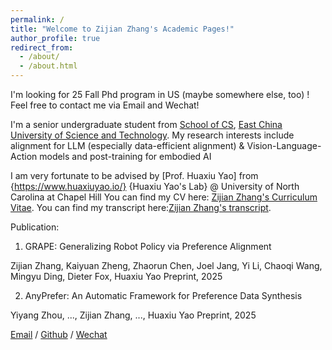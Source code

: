 ```yaml
---
permalink: /
title: "Welcome to Zijian Zhang's Academic Pages!"
author_profile: true
redirect_from: 
  - /about/
  - /about.html
---
```


I'm looking for 25 Fall Phd program in US (maybe somewhere else, too) ! Feel free to contact me via Email and Wechat!


I'm a senior undergraduate student from [School of CS](https://cise.ecust.edu.cn/), [East China University of Science and Technology](https://www.ecust.edu.cn/main.htm). My research interests include alignment for LLM (especially data-efficient alignment) \& Vision-Language-Action models and post-training for embodied AI

I am very fortunate to be advised by [Prof. Huaxiu Yao]  from {https://www.huaxiuyao.io/}  {Huaxiu Yao's Lab} @ University of North Carolina at Chapel Hill
You can find my CV here: [Zijian Zhang's Curriculum Vitae](../assets/ZijianZhang_CV.pdf).
You can find my transcript here:[Zijian Zhang's transcript](../images/transcript.jpg).

Publication:
1. GRAPE: Generalizing Robot Policy via Preference Alignment

Zijian Zhang, Kaiyuan Zheng, Zhaorun Chen, Joel Jang, Yi Li, Chaoqi Wang, Mingyu Ding, Dieter Fox,
Huaxiu Yao
Preprint, 2025

2. AnyPrefer: An Automatic Framework for Preference Data Synthesis

Yiyang Zhou, ..., Zijian Zhang, ..., Huaxiu Yao
Preprint, 2025


<script type="text/javascript" id="clustrmaps" src="//clustrmaps.com/map_v2.js?d=EAsjIhvNNIS81aTiSxWlOEtwuUtVIj4ioookKJfQjtE&cl=ffffff&w=a">
  
</script>


[Email](mailto:21013097@mail.ecust.edu.cn) / [Github](https://github.com/zzj1111) / [Wechat](../images/wechat.jpg) 


